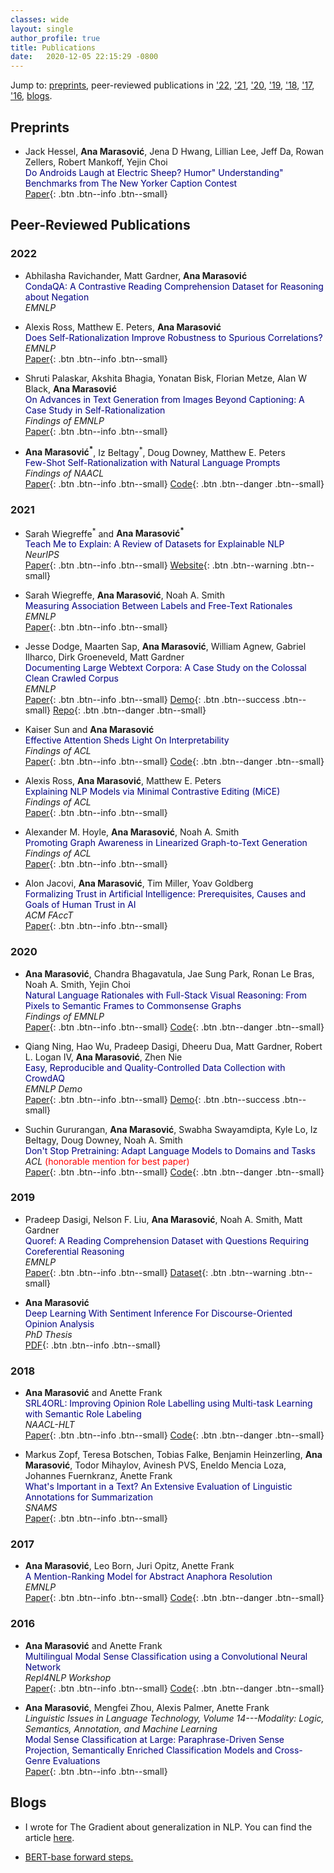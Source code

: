 ```yaml
---
classes: wide
layout: single
author_profile: true
title: Publications
date:   2020-12-05 22:15:29 -0800
---
```


Jump to: [preprints](https://www.anamarasovic.com/publications/#preprints), peer-reviewed publications in ['22](https://www.anamarasovic.com/publications/#2022), ['21](https://www.anamarasovic.com/publications/#2021), ['20](https://www.anamarasovic.com/publications/#2020), ['19](https://www.anamarasovic.com/publications/#2019), ['18](https://www.anamarasovic.com/publications/#2018), ['17](https://www.anamarasovic.com/publications/#2017), ['16](https://www.anamarasovic.com/publications/#2016), [blogs](https://www.anamarasovic.com/publications/#blogs). 

## Preprints

* Jack Hessel, **Ana Marasović**, Jena D Hwang, Lillian Lee, Jeff Da, Rowan Zellers, Robert Mankoff, Yejin Choi                       
<span style="color:navy">Do Androids Laugh at Electric Sheep? Humor" Understanding" Benchmarks from The New Yorker Caption Contest</span>                         
[Paper](https://arxiv.org/abs/2209.06293){: .btn .btn--info .btn--small}                          



## Peer-Reviewed Publications


### 2022

* Abhilasha Ravichander, Matt Gardner, **Ana Marasović**                       
<span style="color:navy">CondaQA: A Contrastive Reading Comprehension Dataset for Reasoning about Negation</span>                                                                                                                 
*EMNLP*                        


* Alexis Ross, Matthew E. Peters, **Ana Marasović**                        
<span style="color:navy">Does Self-Rationalization Improve Robustness to Spurious Correlations?</span>                                                                                                         
*EMNLP*                                                                          
[Paper](https://arxiv.org/abs/2210.13575){: .btn .btn--info .btn--small}                           


* Shruti Palaskar, Akshita Bhagia, Yonatan Bisk, Florian Metze, Alan W Black, **Ana Marasović**                        
<span style="color:navy">On Advances in Text Generation from Images Beyond Captioning: A Case Study in Self-Rationalization</span>                                                                                 
*Findings of EMNLP*                          
[Paper](https://arxiv.org/abs/2205.11686){: .btn .btn--info .btn--small}                          


* **Ana Marasović<sup>\*</sup>**, Iz Beltagy<sup>\*</sup>, Doug Downey, Matthew E. Peters                               
<span style="color:navy">Few-Shot Self-Rationalization with Natural Language Prompts</span>                            
*Findings of NAACL*                                                            
[Paper](https://arxiv.org/abs/2111.08284){: .btn .btn--info .btn--small} [Code](https://github.com/allenai/feb){: .btn .btn--danger .btn--small}                          

### 2021

* Sarah Wiegreffe<sup>\*</sup> and **Ana Marasović<sup>\*</sup>**       
<span style="color:navy">Teach Me to Explain: A Review of Datasets for Explainable NLP</span>        
*NeurIPS*                                              
[Paper](https://openreview.net/pdf?id=ogNcxJn32BZ){: .btn .btn--info .btn--small} [Website](https://exnlpdatasets.github.io/){: .btn .btn--warning .btn--small}                 


* Sarah Wiegreffe, **Ana Marasović**, Noah A. Smith    
<span style="color:navy">Measuring Association Between Labels and Free-Text Rationales</span>                        
*EMNLP*                                                                          
[Paper](https://arxiv.org/abs/2010.12762){: .btn .btn--info .btn--small}  


* Jesse Dodge, Maarten Sap, **Ana Marasović**, William Agnew, Gabriel Ilharco, Dirk Groeneveld, Matt Gardner                  
<span style="color:navy">Documenting Large Webtext Corpora: A Case Study on the Colossal Clean Crawled Corpus</span>              
*EMNLP*                                                
[Paper](https://arxiv.org/abs/2104.08758){: .btn .btn--info .btn--small} [Demo](https://c4-search.apps.allenai.org/){: .btn .btn--success .btn--small} [Repo](https://github.com/allenai/c4-documentation){: .btn .btn--danger .btn--small}                           
         
* Kaiser Sun and **Ana Marasović**                                                    
<span style="color:navy">Effective Attention Sheds Light On Interpretability</span>                                       
*Findings of ACL*                 
[Paper](http://arxiv.org/abs/2105.08855){: .btn .btn--info .btn--small} [Code](https://github.com/KaiserWhoLearns/Effective-Attention-Interpretability){: .btn .btn--danger .btn--small}               

* Alexis Ross, **Ana Marasović**, Matthew E. Peters   
<span style="color:navy">Explaining NLP Models via Minimal Contrastive Editing (MiCE)</span>        
*Findings of ACL*                
[Paper](https://arxiv.org/abs/2012.13985){: .btn .btn--info .btn--small} 

* Alexander M. Hoyle, **Ana Marasović**, Noah A. Smith         
<span style="color:navy">Promoting Graph Awareness in Linearized Graph-to-Text Generation</span>  
*Findings of ACL*                
[Paper](https://arxiv.org/abs/2012.15793){: .btn .btn--info .btn--small}                 

* Alon Jacovi, **Ana Marasović**, Tim Miller, Yoav Goldberg    
<span style="color:navy">Formalizing Trust in Artificial Intelligence: Prerequisites, Causes and Goals of Human Trust in AI</span>  
*ACM FAccT*     
[Paper](https://arxiv.org/abs/2010.07487){: .btn .btn--info .btn--small} 

### 2020

* **Ana Marasović**, Chandra Bhagavatula, Jae Sung Park, Ronan Le Bras, Noah A. Smith, Yejin Choi  
<span style="color:navy">Natural Language Rationales with Full-Stack Visual Reasoning: From Pixels to Semantic Frames to Commonsense Graphs</span>   
*Findings of EMNLP*   
[Paper](https://www.aclweb.org/anthology/2020.findings-emnlp.253/){: .btn .btn--info .btn--small} [Code](https://github.com/allenai/visual-reasoning-rationalization){: .btn .btn--danger .btn--small}

* Qiang Ning, Hao Wu, Pradeep Dasigi, Dheeru Dua, Matt Gardner, Robert L. Logan IV, **Ana Marasović**, Zhen Nie          
<span style="color:navy">Easy, Reproducible and Quality-Controlled Data Collection with CrowdAQ</span>          
*EMNLP Demo*    
[Paper](https://www.aclweb.org/anthology/2020.emnlp-demos.17/){: .btn .btn--info .btn--small} [Demo](https://www.crowdaq.com/){: .btn .btn--success .btn--small}    
   
* Suchin Gururangan, **Ana Marasović**, Swabha Swayamdipta, Kyle Lo, Iz Beltagy, Doug Downey, Noah A. Smith     
<span style="color:navy">Don't Stop Pretraining: Adapt Language Models to Domains and Tasks</span>           
*ACL* <span style="color:red">(honorable mention for best paper)</span>    
[Paper](https://www.aclweb.org/anthology/2020.acl-main.740/){: .btn .btn--info .btn--small} [Code](https://github.com/allenai/dont-stop-pretraining){: .btn .btn--danger .btn--small}

### 2019 

* Pradeep Dasigi, Nelson F. Liu, **Ana Marasović**, Noah A. Smith, Matt Gardner       
<span style="color:navy">Quoref: A Reading Comprehension Dataset with Questions Requiring Coreferential Reasoning</span>             
*EMNLP*      
[Paper](https://www.aclweb.org/anthology/D19-1606/){: .btn .btn--info .btn--small} [Dataset](https://allenai.org/data/quoref){: .btn .btn--warning .btn--small}        

      
* **Ana Marasović**         
<span style="color:navy">Deep Learning With Sentiment Inference For Discourse-Oriented Opinion Analysis</span>                      
*PhD Thesis*         
[PDF](https://archiv.ub.uni-heidelberg.de/volltextserver/27699/1/ana_thesis_publish_version.pdf){: .btn .btn--info .btn--small}   


### 2018 


* **Ana Marasović** and Anette Frank          
<span style="color:navy">SRL4ORL: Improving Opinion Role Labelling using Multi-task Learning with Semantic Role Labeling</span>    
*NAACL-HLT*               
[Paper](https://www.aclweb.org/anthology/N18-1054/){: .btn .btn--info .btn--small}  [Code](https://github.com/amarasovic/naacl-mpqa-srl4orl){: .btn .btn--danger .btn--small}

* Markus Zopf, Teresa Botschen, Tobias Falke, Benjamin Heinzerling, **Ana Marasović**, Todor Mihaylov, Avinesh PVS, Eneldo Mencia Loza, Johannes Fuernkranz, Anette Frank        
<span style="color:navy">What's Important in a Text? An Extensive Evaluation of Linguistic Annotations for Summarization</span>        
*SNAMS*         
[Paper](https://www.researchgate.net/profile/Markus_Zopf/publication/329393416_What%27s_Important_in_a_Text_An_Extensive_Evaluation_of_Linguistic_Annotations_for_Summarization/links/5c0e95794585157ac1b8ff71/Whats-Important-in-a-Text-An-Extensive-Evaluation-of-Linguistic-Annotations-for-Summarization.pdf){: .btn .btn--info .btn--small}        


### 2017

* **Ana Marasović**, Leo Born, Juri Opitz, Anette Frank       
<span style="color:navy">A Mention-Ranking Model for Abstract Anaphora Resolution</span>         
*EMNLP*        
[Paper](https://www.aclweb.org/anthology/D17-1021/){: .btn .btn--info .btn--small} [Code](https://github.com/amarasovic/neural-abstract-anaphora){: .btn .btn--danger .btn--small}


### 2016 

* **Ana Marasović** and Anette Frank         
<span style="color:navy">Multilingual Modal Sense Classification using a Convolutional Neural Network</span>           
*Repl4NLP Workshop*              
[Paper](https://www.aclweb.org/anthology/W16-1613/){: .btn .btn--info .btn--small} [Code](https://github.com/amarasovic/modal-sense-classifcation){: .btn .btn--danger .btn--small}

* **Ana Marasović**, Mengfei Zhou, Alexis Palmer, Anette Frank         
*Linguistic Issues in Language Technology, Volume 14---Modality: Logic, Semantics, Annotation, and Machine Learning*               
<span style="color:navy">Modal Sense Classification at Large: Paraphrase-Driven Sense Projection, Semantically Enriched Classification Models and Cross-Genre Evaluations</span>  
[Paper](https://www.aclweb.org/anthology/2016.lilt-14.3/){: .btn .btn--info .btn--small}

## Blogs

* I wrote for The Gradient about generalization in NLP. You can find the article  [here](https://thegradient.pub/frontiers-of-generalization-in-natural-language-processing/).

* [BERT-base forward steps.](2020-02-19-bert-forward.md)